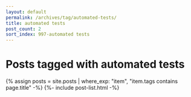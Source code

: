 ```yaml
---
layout: default
permalink: /archives/tag/automated-tests/
title: automated tests
post_count: 2
sort_index: 997-automated tests
---
```

<h1 class="page-heading">Posts tagged with automated tests</h1>
{% assign posts = site.posts | where_exp: "item", "item.tags contains page.title" -%}
{%- include post-list.html -%}
